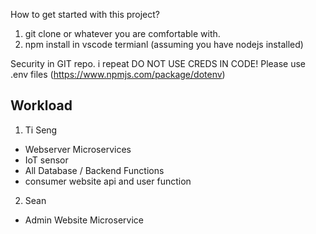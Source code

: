 How to get started with this project? 
1) git clone or whatever you are comfortable with. 
2) npm install in vscode termianl (assuming you have nodejs installed)

Security in GIT repo.
i repeat DO NOT USE CREDS IN CODE! Please use .env files (https://www.npmjs.com/package/dotenv)

## Workload
1) Ti Seng
* Webserver Microservices 
* IoT sensor
* All Database / Backend Functions
* consumer website api and user function
2) Sean
* Admin Website Microservice

